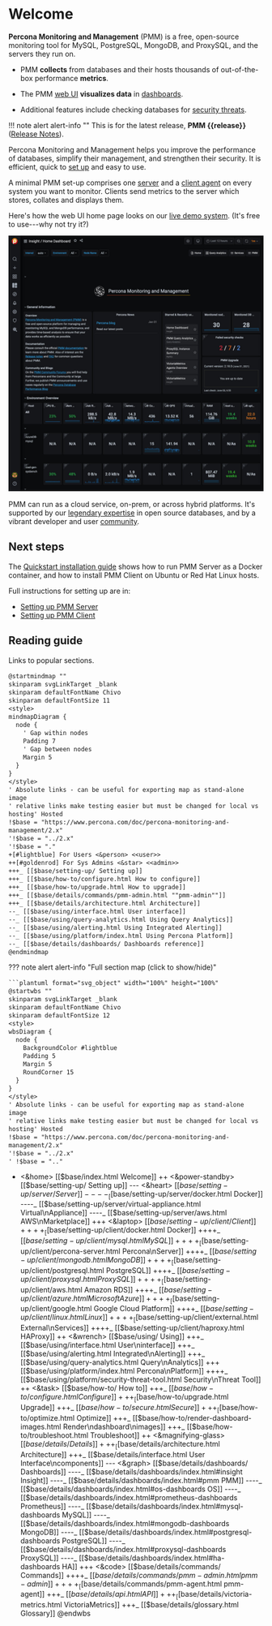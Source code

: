 # Welcome

**Percona Monitoring and Management** (PMM) is a free, open-source monitoring tool for MySQL, PostgreSQL, MongoDB, and ProxySQL, and the servers they run on.

- PMM **collects** from databases and their hosts thousands of out-of-the-box performance **metrics**.

- The PMM [web UI](using/interface.md) **visualizes data** in [dashboards](details/dashboards/).

- Additional features include checking databases for [security threats](using/platform/security-threat-tool.md).

!!! note alert alert-info ""
    This is for the latest release, **PMM {{release}}** ([Release Notes](release-notes/{{release}}.md)).

Percona Monitoring and Management helps you improve the performance of databases, simplify their management, and strengthen their security. It is efficient, quick to [set up](setting-up/index.md) and easy to use.

A minimal PMM set-up comprises one [server](details/architecture.md#pmm-server) and a [client agent](details/architecture.md#pmm-client) on every system you want to monitor. Clients send metrics to the server which stores, collates and displays them.

Here's how the web UI home page looks on our <a href='https://pmmdemo.percona.com/' target='_blank'>live demo system</a>. (It's free to use---why not try it?)

<a href='https://pmmdemo.percona.com/' target='_blank'><img src="_images/PMM_Home_Dashboard.jpg" width=600px class="imgcenter"/></a>

PMM can run as a cloud service, on-prem, or across hybrid platforms. It's supported by our [legendary expertise][PERCONA_SERVICES] in open source databases, and by a vibrant developer and user [community].

## Next steps

The [Quickstart installation guide](https://www.percona.com/software/pmm/quickstart) shows how to run PMM Server as a Docker container, and how to install PMM Client on Ubuntu or Red Hat Linux hosts.

Full instructions for setting up are in:

- [Setting up PMM Server](setting-up/server/index.md)
- [Setting up PMM Client](setting-up/client/index.md)

## Reading guide

Links to popular sections.

```plantuml format="svg_object" width="90%" height="90%"
@startmindmap ""
skinparam svgLinkTarget _blank
skinparam defaultFontName Chivo
skinparam defaultFontSize 11
<style>
mindmapDiagram {
  node {
    ' Gap within nodes
    Padding 7
    ' Gap between nodes
    Margin 5
  }
}
</style>
' Absolute links - can be useful for exporting map as stand-alone image
' relative links make testing easier but must be changed for local vs hosting' Hosted
!$base = "https://www.percona.com/doc/percona-monitoring-and-management/2.x"
'!$base = "../2.x"
'!$base = "."
+[#lightblue] For Users <&person> <<user>>
++[#goldenrod] For Sys Admins <&star> <<admin>>
+++_ [[$base/setting-up/ Setting up]]
+++_ [[$base/how-to/configure.html How to configure]]
+++_ [[$base/how-to/upgrade.html How to upgrade]]
+++_ [[$base/details/commands/pmm-admin.html ""pmm-admin""]]
+++_ [[$base/details/architecture.html Architecture]]
--_ [[$base/using/interface.html User interface]]
--_ [[$base/using/query-analytics.html Using Query Analytics]]
--_ [[$base/using/alerting.html Using Integrated Alerting]]
--_ [[$base/using/platform/index.html Using Percona Platform]]
--_ [[$base/details/dashboards/ Dashboards reference]]
@endmindmap
```

??? note alert alert-info "Full section map (click to show/hide)"

    ```plantuml format="svg_object" width="100%" height="100%"
    @startwbs ""
    skinparam svgLinkTarget _blank
    skinparam defaultFontName Chivo
    skinparam defaultFontSize 12
    <style>
    wbsDiagram {
      node {
        BackgroundColor #lightblue
        Padding 5
        Margin 5
        RoundCorner 15
      }
    }
    </style>
    ' Absolute links - can be useful for exporting map as stand-alone image
    ' relative links make testing easier but must be changed for local vs hosting' Hosted
    !$base = "https://www.percona.com/doc/percona-monitoring-and-management/2.x"
    '!$base = "../2.x"
    ' !$base = ".."
+ <&home> [[$base/index.html Welcome]]
++ <&power-standby> [[$base/setting-up/ Setting up]]
--- <&heart> [[$base/setting-up/server/ Server]]
----_ [[$base/setting-up/server/docker.html Docker]]
----_ [[$base/setting-up/server/virtual-appliance.html Virtual\nAppliance]]
----_ [[$base/setting-up/server/aws.html AWS\nMarketplace]]
+++ <&laptop> [[$base/setting-up/client/ Client]]
++++_ [[$base/setting-up/client/docker.html Docker]]
++++_ [[$base/setting-up/client/mysql.html MySQL]]
++++_ [[$base/setting-up/client/percona-server.html Percona\nServer]]
++++_ [[$base/setting-up/client/mongodb.html MongoDB]]
++++_ [[$base/setting-up/client/postgresql.html PostgreSQL]]
++++_ [[$base/setting-up/client/proxysql.html ProxySQL]]
++++_ [[$base/setting-up/client/aws.html Amazon RDS]]
++++_ [[$base/setting-up/client/azure.html Microsoft Azure]]
++++_ [[$base/setting-up/client/google.html Google Cloud Platform]]
++++_ [[$base/setting-up/client/linux.html Linux]]
++++_ [[$base/setting-up/client/external.html External\nServices]]
++++_ [[$base/setting-up/client/haproxy.html HAProxy]]
++ <&wrench> [[$base/using/ Using]]
+++_ [[$base/using/interface.html User\ninterface]]
+++_ [[$base/using/alerting.html Integrated\nAlerting]]
+++_ [[$base/using/query-analytics.html Query\nAnalytics]]
+++ [[$base/using/platform/index.html Percona\nPlatform]]
++++_ [[$base/using/platform/security-threat-tool.html Security\nThreat Tool]]
++ <&task> [[$base/how-to/ How to]]
+++_ [[$base/how-to/configure.html Configure]]
+++_ [[$base/how-to/upgrade.html Upgrade]]
+++_ [[$base/how-to/secure.html Secure]]
+++_ [[$base/how-to/optimize.html Optimize]]
+++_ [[$base/how-to/render-dashboard-images.html Render\ndashboard\nimages]]
+++_ [[$base/how-to/troubleshoot.html Troubleshoot]]
++ <&magnifying-glass> [[$base/details/ Details]]
+++_ [[$base/details/architecture.html Architecture]]
+++_ [[$base/details/interface.html User Interface\ncomponents]]
--- <&graph> [[$base/details/dashboards/ Dashboards]]
----_ [[$base/details/dashboards/index.html#insight Insight]]
----_ [[$base/details/dashboards/index.html#pmm PMM]]
----_ [[$base/details/dashboards/index.html#os-dashboards OS]]
----_ [[$base/details/dashboards/index.html#prometheus-dashboards Prometheus]]
----_ [[$base/details/dashboards/index.html#mysql-dashboards MySQL]]
----_ [[$base/details/dashboards/index.html#mongodb-dashboards MongoDB]]
----_ [[$base/details/dashboards/index.html#postgresql-dashboards PostgreSQL]]
----_ [[$base/details/dashboards/index.html#proxysql-dashboards ProxySQL]]
----_ [[$base/details/dashboards/index.html#ha-dashboards HA]]
+++ <&code> [[$base/details/commands/ Commands]]
++++_ [[$base/details/commands/pmm-admin.html pmm-admin]]
++++_ [[$base/details/commands/pmm-agent.html pmm-agent]]
+++_ [[$base/details/api.html API]]
+++_ [[$base/details/victoria-metrics.html VictoriaMetrics]]
+++_ [[$base/details/glossary.html Glossary]]
    @endwbs
    ```

[PERCONA_SERVICES]: https://www.percona.com/services
[community]: https://www.percona.com/forums/questions-discussions/percona-monitoring-and-management
